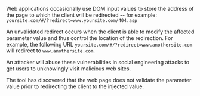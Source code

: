 Web applications occasionally use DOM input values to store the
address of the page to which the client will be redirected -- for
example: `yoursite.com/#/?redirect=www.yoursite.com/404.asp`

An
unvalidated redirect occurs when the client is able to modify the
affected parameter value and thus control the location of the
redirection. For example, the following URL
`yoursite.com/#/?redirect=www.anothersite.com` will redirect to
`www.anothersite.com`.

An attacker will abuse these
vulnerabilities in social engineering attacks to get users to
unknowingly visit malicious web sites.

The tool has discovered that
the web page does not validate the parameter value prior to
redirecting the client to the injected value.